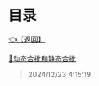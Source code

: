 # 目录  


[👈【返回】](/__Catalog__/Unity笔记/Unity游戏优化/__Catalog__Unity游戏优化)  


[📜动态合批和静态合批](/Unity笔记/Unity游戏优化/渲染合批/动态合批和静态合批)  







> 2024/12/23 4:15:19

